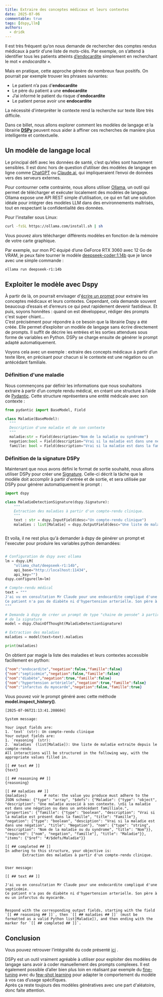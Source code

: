 ```yaml
---
title: Extraire des conceptes médicaux et leurs contextes
date: 2025-07-06
commentable: true
tags: [dspy,llm]
authors:
  - dridk
---
```


Il est très fréquent qu’on nous demande de rechercher des comptes rendus médicaux à partir d’une liste de mots-clés. Par exemple, on s’attend à identifier tous les patients atteints [d’endocardite](https://fr.wikipedia.org/wiki/Endocardite) simplement en recherchant le mot « *endocardite* ».

Mais en pratique, cette approche génère de nombreux faux positifs. On pourrait par exemple trouver les phrases suivantes:

- Le patient n’a pas d’**endocardite**
- Le père du patient a une **endocardite**
- J’ai informé le patient du risque d’**endocardite**
- Le patient pense avoir une **endocardite**

La nécessité d'interpréter le contexte rend la recherche sur texte libre très difficile. 

Dans ce billet, nous allons explorer comment les modèles de langage et la librairie **[DSPy](https://dspy.ai/)** peuvent nous aider à affiner ces recherches de manière plus intelligente et contextuelle.

## Un modèle de langage local

Le principal défi avec les données de santé, c’est qu’elles sont hautement sensibles. Il est donc hors de question d’utiliser des modèles de langage en ligne comme [ChatGPT](https://openai.com/index/chatgpt/) ou [Claude.ai](https://claude.ai/), qui impliqueraient l’envoi de données vers des serveurs externes.

Pour contourner cette contrainte, nous allons utiliser [Ollama](https://ollama.com/), un outil qui permet de télécharger et exécuter localement des modèles de langage. Ollama expose une API REST simple d’utilisation, ce qui en fait une solution idéale pour intégrer des modèles LLM dans des environnements maîtrisés, tout en respectant la confidentialité des données.

Pour l'installer sous Linux: 

```bash
curl -fsSL https://ollama.com/install.sh | sh
```

Vous pouvez alors télécharger différents modèles en fonction de la mémoire de votre carte graphique.

Par exemple, sur mon PC équipé d’une GeForce RTX 3060 avec 12 Go de VRAM, je peux faire tourner le modèle [deepseek-coder:1.14b](https://ollama.com/library/deepseek-r1) que je lance avec une simple commande :

```bash
ollama run deepseek-r1:14b
```

## Exploiter le modèle avec Dspy

À partir de là, on pourrait envisager d'[écrire un prompt](https://en.wikipedia.org/wiki/Prompt_engineering) pour extraire les conceptes médicaux et leurs contextes. Cependant, cela demande souvent beaucoup d’essais et d’erreurs ce qui peut rapidement devenir fastidieux.
Et puis, soyons honnêtes : quand on est développeur, rédiger des prompts c'est super chiant...   
C’est précisément pour répondre à ce besoin que la librairie Dspy a été créée. Elle permet d’exploiter un modèle de langage sans écrire directement de prompts. Il suffit de décrire les entrées et les sorties attendues sous forme de variables en Python. DSPy se charge ensuite de générer le prompt adapté automatiquement.

Voyons cela avec un exemple : extraire des concepts médicaux à partir d’un texte libre, en précisant pour chacun si le contexte est une négation ou un antécédant familiale.  

### Définition d'une maladie

Nous commençons par définir les informations que nous souhaitons extraire à partir d’un compte rendu médical, en créant une structure à l’aide de [Pydantic](https://docs.pydantic.dev/latest/). Cette structure représentera une entité médicale avec son contexte :

```python
from pydantic import BaseModel, Field

class Maladie(BaseModel):
  """
  Description d'une maladie et de son contexte
  """
  maladie:str = Field(description="Nom de la maladie ou syndrome")
  negation:bool = Field(description="Vrai si la maladie est dans une négation")
  famille: bool = Field(description="Vrai si la maladie est dans la famille du patient")

```

### Définition de la signature DSPy

Maintenant que nous avons défini le format de sortie souhaité, nous allons utiliser DSPy pour créer une [Signature](https://dspy.ai/learn/programming/signatures/). Celle-ci décrit la tâche que le modèle doit accomplir à partir d'entrée et de sortie, et sera utilisée par DSPy pour générer automatiquement le prompt :

```python
import dspy

class MaladieDetectionSignature(dspy.Signature):
    """
    Extraction des maladies à partir d'un compte-rendu clinique. 
    """
    text : str = dspy.InputField(desc="Un compte-rendu clinique")
    maladies : list[Maladie] = dspy.OutputField(desc="Une liste de maladie extraite depuis le compte-rendu")



```
Et voila, il ne rest plus qu'à demander à dspy de générer un prompt et l'executer pour produire les variables python demandées:

```python

# Configuration de dspy avec ollama 
lm = dspy.LM(
	"ollama_chat/deepseek-r1:14b", 
	api_base="http://localhost:11434",
	api_key="")
dspy.configure(lm=lm)

# Compte-rendu médical
text = """
J'ai vu en consultation Mr Claude pour une endocardite compliqué d'une septicémie.
Ce patient n'a pas de diabète ni d'hypertension arterielle. Son père à eu un infarctus du myocarde. 
"""

# Demande à dspy de créer un prompt de type "chaine de pensée" à partir 
# de la signature 
model = dspy.ChainOfThought(MaladieDetectionSignature)

# Extraction des maladies
maladies = model(text=text).maladies

print(maladies)

```

On obtient  par magie la liste des maladies et leurs contextes accessible facillement en python:

```json
{"nom":"endocardite","negation":false,"famille":false}
{"nom":"septicémie","negation":false,"famille":false}
{"nom":"diabète","negation":true,"famille":false}
{"nom":"hypertension artérielle","negation":true,"famille":false}
{"nom":"infarctus du myocarde","negation":false,"famille":true}
``` 

Vous pouvez voir le prompt généré avec cette méthode **model.inspect_history()**.

```
[2025-07-06T21:13:41.208604]

System message:

Your input fields are:
1. `text` (str): Un compte-rendu clinique
Your output fields are:
1. `reasoning` (str): 
2. `maladies` (list[Maladie]): Une liste de maladie extraite depuis le compte-rendu
All interactions will be structured in the following way, with the appropriate values filled in.

[[ ## text ## ]]
{text}

[[ ## reasoning ## ]]
{reasoning}

[[ ## maladies ## ]]
{maladies}        # note: the value you produce must adhere to the JSON schema: {"type": "array", "$defs": {"Maladie": {"type": "object", "description": "Une maladie associé à son contexte. \nSi la maladie est dans une négation ou dans un antécédant familliale.", "properties": {"famille": {"type": "boolean", "description": "Vrai si la maladie est présent dans la famille", "title": "Famille"}, "negation": {"type": "boolean", "desciption": "Vrai si la maladie est dans une négation", "title": "Negation"}, "nom": {"type": "string", "description": "Nom de la maladie ou du syndrome", "title": "Nom"}}, "required": ["nom", "negation", "famille"], "title": "Maladie"}}, "items": {"$ref": "#/$defs/Maladie"}}

[[ ## completed ## ]]
In adhering to this structure, your objective is: 
        Extraction des maladies à partir d'un compte-rendu clinique.


User message:

[[ ## text ## ]]

J'ai vu en consultation Mr Claude pour une endocardite compliqué d'une septicémie.
Ce patient n'a pas de diabète ni d'hypertension arterielle. Son père à eu un infarctus du myocarde. 


Respond with the corresponding output fields, starting with the field `[[ ## reasoning ## ]]`, then `[[ ## maladies ## ]]` (must be formatted as a valid Python list[Maladie]), and then ending with the marker for `[[ ## completed ## ]]`.
```



## Conclusion
Vous pouvez retrouver l’intégralité du code présenté [ici](https://gist.github.com/dridk/bb9665f6ec2c89835193b43b8bf9b33f) .

DSPy est un outil vraiment agréable à utiliser pour exploiter des modèles de langage sans avoir à coder manuellement des prompts complexes.
Il est également possible d’aller bien plus loin en réalisant par exemple du [fine-tuning](https://dspy.ai/tutorials/classification_finetuning/) avec du [few-shot learning](https://dspy.ai/learn/optimization/optimizers/?h=shot+learning#automatic-few-shot-learning) pour adapter le comportement du modèle à vos cas d’usage spécifiques.    
Après ça reste toujours des modèles génératives avec une part d'aléatoire, donc faite attention. 


